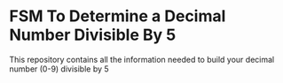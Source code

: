 # FSM To Determine a Decimal Number Divisible By 5
This repository contains all the information needed to build your decimal number (0-9) divisible by 5 
